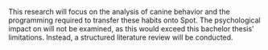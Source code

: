 
This research will focus on the analysis of canine behavior and the programming required to transfer these habits onto Spot. The psychological impact on will not be examined, as this would exceed this bachelor thesis' limitations. Instead, a structured literature review will be conducted.
